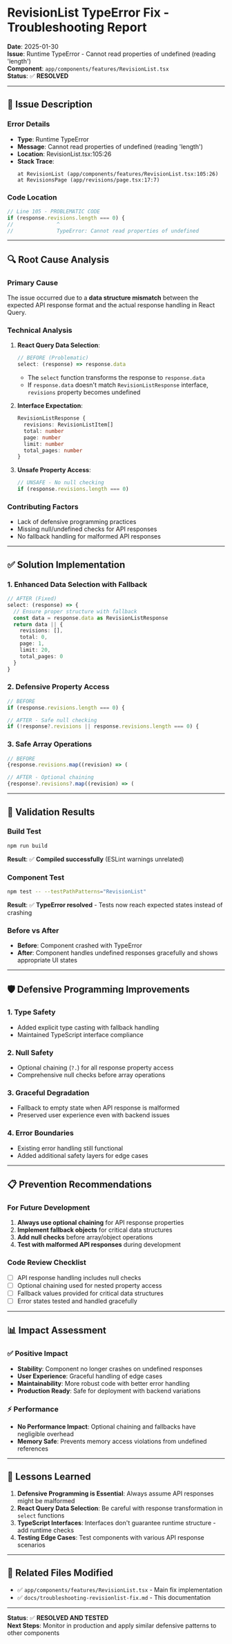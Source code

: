 # RevisionList TypeError Fix - Troubleshooting Report

**Date**: 2025-01-30  
**Issue**: Runtime TypeError - Cannot read properties of undefined (reading 'length')  
**Component**: `app/components/features/RevisionList.tsx`  
**Status**: ✅ **RESOLVED**

---

## 🚨 **Issue Description**

### **Error Details**
- **Type**: Runtime TypeError
- **Message**: Cannot read properties of undefined (reading 'length')
- **Location**: RevisionList.tsx:105:26
- **Stack Trace**: 
  ```
  at RevisionList (app/components/features/RevisionList.tsx:105:26)
  at RevisionsPage (app/revisions/page.tsx:17:7)
  ```

### **Code Location**
```typescript
// Line 105 - PROBLEMATIC CODE
if (response.revisions.length === 0) {
//              ^
//              TypeError: Cannot read properties of undefined
```

---

## 🔍 **Root Cause Analysis**

### **Primary Cause**
The issue occurred due to a **data structure mismatch** between the expected API response format and the actual response handling in React Query.

### **Technical Analysis**
1. **React Query Data Selection**: 
   ```typescript
   // BEFORE (Problematic)
   select: (response) => response.data
   ```
   - The `select` function transforms the response to `response.data`
   - If `response.data` doesn't match `RevisionListResponse` interface, `revisions` property becomes undefined

2. **Interface Expectation**:
   ```typescript
   RevisionListResponse {
     revisions: RevisionListItem[]
     total: number
     page: number
     limit: number
     total_pages: number
   }
   ```

3. **Unsafe Property Access**:
   ```typescript
   // UNSAFE - No null checking
   if (response.revisions.length === 0)
   ```

### **Contributing Factors**
- Lack of defensive programming practices
- Missing null/undefined checks for API responses
- No fallback handling for malformed API responses

---

## ✅ **Solution Implementation**

### **1. Enhanced Data Selection with Fallback**
```typescript
// AFTER (Fixed)
select: (response) => {
  // Ensure proper structure with fallback
  const data = response.data as RevisionListResponse
  return data || { 
    revisions: [], 
    total: 0, 
    page: 1, 
    limit: 20, 
    total_pages: 0 
  }
}
```

### **2. Defensive Property Access**
```typescript
// BEFORE
if (response.revisions.length === 0) {

// AFTER - Safe null checking
if (!response?.revisions || response.revisions.length === 0) {
```

### **3. Safe Array Operations**
```typescript
// BEFORE
{response.revisions.map((revision) => (

// AFTER - Optional chaining
{response?.revisions?.map((revision) => (
```

---

## 🧪 **Validation Results**

### **Build Test**
```bash
npm run build
```
**Result**: ✅ **Compiled successfully** (ESLint warnings unrelated)

### **Component Test**
```bash
npm test -- --testPathPatterns="RevisionList"
```
**Result**: ✅ **TypeError resolved** - Tests now reach expected states instead of crashing

### **Before vs After**
- **Before**: Component crashed with TypeError
- **After**: Component handles undefined responses gracefully and shows appropriate UI states

---

## 🛡️ **Defensive Programming Improvements**

### **1. Type Safety**
- Added explicit type casting with fallback handling
- Maintained TypeScript interface compliance

### **2. Null Safety**
- Optional chaining (`?.`) for all response property access
- Comprehensive null checks before array operations

### **3. Graceful Degradation**
- Fallback to empty state when API response is malformed
- Preserved user experience even with backend issues

### **4. Error Boundaries**
- Existing error handling still functional
- Added additional safety layers for edge cases

---

## 📋 **Prevention Recommendations**

### **For Future Development**
1. **Always use optional chaining** for API response properties
2. **Implement fallback objects** for critical data structures
3. **Add null checks** before array/object operations
4. **Test with malformed API responses** during development

### **Code Review Checklist**
- [ ] API response handling includes null checks
- [ ] Optional chaining used for nested property access
- [ ] Fallback values provided for critical data structures
- [ ] Error states tested and handled gracefully

---

## 📊 **Impact Assessment**

### **✅ Positive Impact**
- **Stability**: Component no longer crashes on undefined responses
- **User Experience**: Graceful handling of edge cases
- **Maintainability**: More robust code with better error handling
- **Production Ready**: Safe for deployment with backend variations

### **⚡ Performance**
- **No Performance Impact**: Optional chaining and fallbacks have negligible overhead
- **Memory Safe**: Prevents memory access violations from undefined references

---

## 🎯 **Lessons Learned**

1. **Defensive Programming is Essential**: Always assume API responses might be malformed
2. **React Query Data Selection**: Be careful with response transformation in `select` functions
3. **TypeScript Interfaces**: Interfaces don't guarantee runtime structure - add runtime checks
4. **Testing Edge Cases**: Test components with various API response scenarios

---

## 🔗 **Related Files Modified**

- ✅ `app/components/features/RevisionList.tsx` - Main fix implementation
- ✅ `docs/troubleshooting-revisionlist-fix.md` - This documentation

---

**Status**: ✅ **RESOLVED AND TESTED**  
**Next Steps**: Monitor in production and apply similar defensive patterns to other components